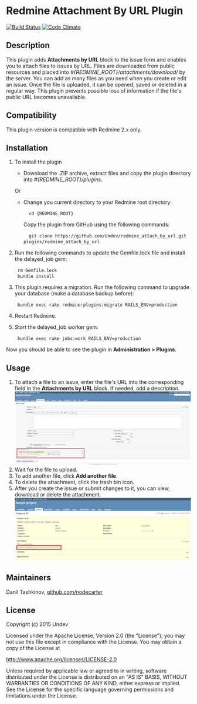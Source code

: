 # Redmine Attachment By URL Plugin

[![Build Status](https://travis-ci.org/Undev/redmine_attach_by_url.png)](https://travis-ci.org/Undev/redmine_attach_by_url)
[![Code Climate](https://codeclimate.com/github/Undev/redmine_attach_by_url.png)](https://codeclimate.com/github/Undev/redmine_attach_by_url)

## Description

This plugin adds **Attachments by URL** block to the issue form and enables you to attach files to issues by URL. Files are downloaded from public resources and placed into *#{REDMINE_ROOT}/attachments/download/* by the server. You can add as many files as you need when you create or edit an issue. Once the file is uploaded, it can be opened, saved or deleted in a regular way. This plugin prevents possible loss of information if the file's public URL becomes unavailable.

## Compatibility

This plugin version is compatible with Redmine 2.x only.

## Installation

1. To install the plugin
    * Download the .ZIP archive, extract files and copy the plugin directory into *#{REDMINE_ROOT}/plugins*.
    
    Or

    * Change you current directory to your Redmine root directory:  

            cd {REDMINE_ROOT}
            
      Copy the plugin from GitHub using the following commands:  
      
            git clone https://github.com/Undev/redmine_attach_by_url.git plugins/redmine_attach_by_url
        
2. Run the following commands to update the Gemfile.lock file and install the delayed_job gem:  

        rm Gemfile.lock
        bundle install

3. This plugin requires a migration. Run the following command to upgrade your database (make a database backup before):  

        bundle exec rake redmine:plugins:migrate RAILS_ENV=production

3. Restart Redmine.
4. Start the delayed_job worker gem:  

        bundle exec rake jobs:work RAILS_ENV=production

Now you should be able to see the plugin in **Administration > Plugins**.

## Usage

1. To attach a file to an issue, enter the file's URL into the corresponding field in the **Attachments by URL** block. If needed, add a description.
![attach by URL](attach_by_url.PNG) 
2. Wait for the file to upload.
3. To add another file, click **Add another file**.
4. To delete the attachment, click the trash bin icon. 
5. After you create the issue or submit changes to it, you can view, download or delete the attachment.
![delete attachment](attach_by_url_1.PNG)

## Maintainers

Danil Tashkinov, [github.com/nodecarter](https://github.com/nodecarter)

## License

Copyright (c) 2015 Undev

Licensed under the Apache License, Version 2.0 (the "License");
you may not use this file except in compliance with the License.
You may obtain a copy of the License at

http://www.apache.org/licenses/LICENSE-2.0

Unless required by applicable law or agreed to in writing, software
distributed under the License is distributed on an "AS IS" BASIS,
WITHOUT WARRANTIES OR CONDITIONS OF ANY KIND, either express or implied.
See the License for the specific language governing permissions and
limitations under the License.
